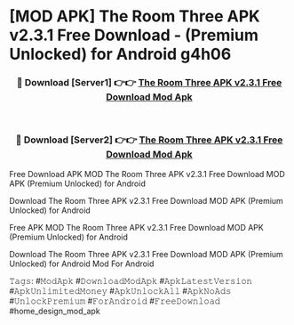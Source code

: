 # [MOD APK] The Room Three APK v2.3.1 Free Download - (Premium Unlocked) for Android g4h06



<div align="center">
<h3>🔴 Download [Server1] 👉👉 <a href="https://momento.my/?title=The_Room_Three_APK_v2.3.1_Free_Download">The Room Three APK v2.3.1 Free Download Mod Apk</a></h3><br>

<h3>🔴 Download [Server2] 👉👉 <a href="https://momento.my/?title=The_Room_Three_APK_v2.3.1_Free_Download">The Room Three APK v2.3.1 Free Download Mod Apk</a></h3>
</div>



Free Download APK MOD The Room Three APK v2.3.1 Free Download MOD APK (Premium Unlocked) for Android

Download The Room Three APK v2.3.1 Free Download MOD APK (Premium Unlocked) for Android

Free APK MOD The Room Three APK v2.3.1 Free Download MOD APK (Premium Unlocked) for Android

Download The Room Three APK v2.3.1 Free Download MOD APK (Premium Unlocked) for Android Mod For Android

𝚃𝚊𝚐𝚜: #𝙼𝚘𝚍𝙰𝚙𝚔 #𝙳𝚘𝚠𝚗𝚕𝚘𝚊𝚍𝙼𝚘𝚍𝙰𝚙𝚔 #𝙰𝚙𝚔𝙻𝚊𝚝𝚎𝚜𝚝𝚅𝚎𝚛𝚜𝚒𝚘𝚗 #𝙰𝚙𝚔𝚄𝚗𝚕𝚒𝚖𝚒𝚝𝚎𝚍𝙼𝚘𝚗𝚎𝚢 #𝙰𝚙𝚔𝚄𝚗𝚕𝚘𝚌𝚔𝙰𝚕𝚕 #𝙰𝚙𝚔𝙽𝚘𝙰𝚍𝚜 #𝚄𝚗𝚕𝚘𝚌𝚔𝙿𝚛𝚎𝚖𝚒𝚞𝚖 #𝙵𝚘𝚛𝙰𝚗𝚍𝚛𝚘𝚒𝚍 #𝙵𝚛𝚎𝚎𝙳𝚘𝚠𝚗𝚕𝚘𝚊𝚍 #home_design_mod_apk
